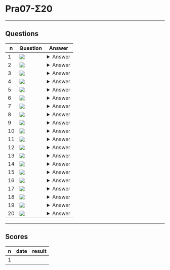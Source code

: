 # Pra07-Σ20

---

## Questions
|n|Question|Answer|
|-|--------|------|
|1|<img src="https://i.imgur.com/fKGUQW3.png">|<details><summary>Answer</summary><img src="https://i.imgur.com/8gWV9Ob.png"></details>|
|2|<img src="https://i.imgur.com/ZAwVlPr.png">|<details><summary>Answer</summary><img src="https://i.imgur.com/dXEtYXo.png"></details>|
|3|<img src="https://i.imgur.com/aLr2chq.png">|<details><summary>Answer</summary><img src="https://i.imgur.com/Fiw2xYh.png"></details>|
|4|<img src="https://i.imgur.com/4etrlSf.png">|<details><summary>Answer</summary><img src="https://i.imgur.com/jnMtq57.png"></details>|
|5|<img src="https://i.imgur.com/BSafSDG.png">|<details><summary>Answer</summary><img src="https://i.imgur.com/aXw3FzU.png"></details>|
|6|<img src="https://i.imgur.com/9Dsyqds.png">|<details><summary>Answer</summary><img src="https://i.imgur.com/asRtkCB.png"></details>|
|7|<img src="https://i.imgur.com/Ym8kpUY.png">|<details><summary>Answer</summary><img src="https://i.imgur.com/olGzWlv.png"></details>|
|8|<img src="https://i.imgur.com/La6aiyi.png">|<details><summary>Answer</summary><img src="https://i.imgur.com/XqwRJtY.png"></details>|
|9|<img src="https://i.imgur.com/fYRoVWH.png">|<details><summary>Answer</summary><img src="https://i.imgur.com/aGHeuzv.png"></details>|
|10|<img src="https://i.imgur.com/qkWQlrc.png">|<details><summary>Answer</summary><img src="https://i.imgur.com/mvWWHoV.png"></details>|
|11|<img src="https://i.imgur.com/mygS1UA.png">|<details><summary>Answer</summary><img src="https://i.imgur.com/zc3IZGD.png"></details>|
|12|<img src="https://i.imgur.com/dIQkMbB.png">|<details><summary>Answer</summary><img src="https://i.imgur.com/HUmNef6.png"></details>|
|13|<img src="https://i.imgur.com/kmJ4LJl.png">|<details><summary>Answer</summary><img src="https://i.imgur.com/U2ysW7Y.png"></details>|
|14|<img src="https://i.imgur.com/TeJcyUV.png">|<details><summary>Answer</summary><img src="https://i.imgur.com/3gXKQrw.png"></details>|
|15|<img src="https://i.imgur.com/B1tRh0x.png">|<details><summary>Answer</summary><img src="https://i.imgur.com/3fCJ6PZ.png"></details>|
|16|<img src="https://i.imgur.com/WyKKtsz.png">|<details><summary>Answer</summary><img src="https://i.imgur.com/5f161qh.png"><br/><img src="https://i.imgur.com/dwvSkEm.png"></details>|
|17|<img src="https://i.imgur.com/1DGl8Z1.png">|<details><summary>Answer</summary><img src="https://i.imgur.com/hdiWRKl.png"></details>|
|18|<img src="https://i.imgur.com/dr3K0hn.png">|<details><summary>Answer</summary><img src="https://i.imgur.com/gS1oMYQ.png"></details>|
|19|<img src="https://i.imgur.com/inyJcmv.png">|<details><summary>Answer</summary><img src="https://i.imgur.com/JHVThIq.png"></details>|
|20|<img src="https://i.imgur.com/2TSE9iE.png">|<details><summary>Answer</summary><img src="https://i.imgur.com/FN3LGO3.png"></details>|

---

## Scores
|n|date|result|
|-|----|------|
|1|
